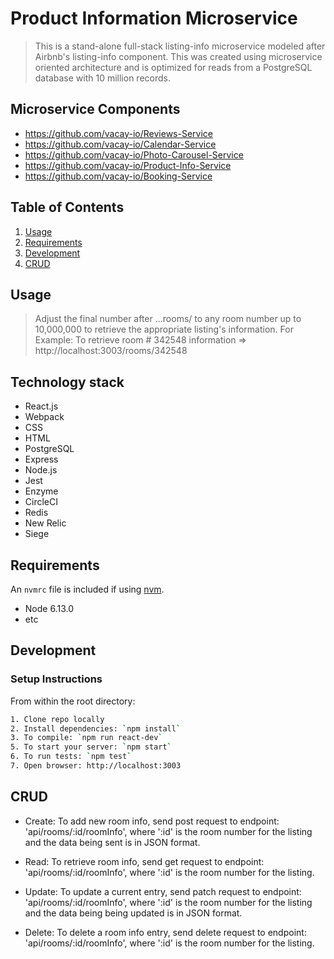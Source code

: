 # Product Information Microservice

> This is a stand-alone full-stack listing-info microservice modeled after Airbnb's listing-info component. This was created using microservice oriented architecture and is optimized for reads from a PostgreSQL database with 10 million records.

## Microservice Components

  - https://github.com/vacay-io/Reviews-Service
  - https://github.com/vacay-io/Calendar-Service
  - https://github.com/vacay-io/Photo-Carousel-Service
  - https://github.com/vacay-io/Product-Info-Service
  - https://github.com/vacay-io/Booking-Service

## Table of Contents

1. [Usage](#Usage)
1. [Requirements](#requirements)
1. [Development](#development)
1. [CRUD](#CRUD)

## Usage

> Adjust the final number after ...rooms/ to any room number up to 10,000,000 to retrieve the appropriate listing's information.
> For Example: To retrieve room # 342548 information => http://localhost:3003/rooms/342548

## Technology stack

  - React.js
  - Webpack
  - CSS
  - HTML
  - PostgreSQL
  - Express
  - Node.js
  - Jest
  - Enzyme
  - CircleCI
  - Redis
  - New Relic
  - Siege

## Requirements

An `nvmrc` file is included if using [nvm](https://github.com/creationix/nvm).

- Node 6.13.0
- etc

## Development

### Setup Instructions

From within the root directory:

```sh
1. Clone repo locally
2. Install dependencies: `npm install`
3. To compile: `npm run react-dev`
5. To start your server: `npm start`
6. To run tests: `npm test`
7. Open browser: http://localhost:3003
```

## CRUD

- Create: To add new room info, send post request to endpoint: 'api/rooms/:id/roomInfo', where ':id' is the room number for the listing and the data being sent is in JSON format.

- Read: To retrieve room info, send get request to endpoint: 'api/rooms/:id/roomInfo', where ':id' is the room number for the listing.

- Update: To update a current entry, send patch request to endpoint: 'api/rooms/:id/roomInfo', where ':id' is the room number for the listing and the data being being updated is in JSON format.

- Delete: To delete a room info entry, send delete request to endpoint: 'api/rooms/:id/roomInfo', where ':id' is the room number for the listing.
